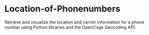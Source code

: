 # Location-of-Phonenumbers

Retrieve and visualize the location and carrier information for a phone number using Python libraries and the OpenCage Geocoding API.
